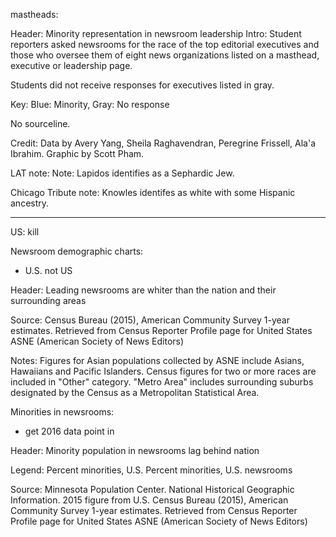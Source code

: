 mastheads:

Header: Minority representation in newsroom leadership
Intro: Student reporters asked newsrooms for the race of the top editorial executives and those who oversee them of eight news organizations listed on a masthead, executive or leadership page. 

Students did not receive responses for executives listed in gray. 

Key: Blue: Minority, Gray: No response


No sourceline. 

Credit: Data by Avery Yang, Sheila Raghavendran, Peregrine Frissell, Ala'a Ibrahim. Graphic by Scott Pham.

LAT note:
Note: Lapidos identifies as a Sephardic Jew.

Chicago Tribute note: Knowles identifes as white with some Hispanic ancestry.

------------

US: kill

Newsroom demographic charts:

* U.S. not US

Header:
Leading newsrooms are whiter than the nation and their surrounding areas


Source: Census Bureau (2015), American Community Survey 1-year estimates. Retrieved from Census Reporter Profile page for United States
ASNE (American Society of News Editors)

Notes: 
Figures for Asian populations collected by ASNE include Asians, Hawaiians and Pacific Islanders.
Census figures for two or more races are included in "Other" category.
"Metro Area" includes surrounding suburbs designated by the Census as a Metropolitan Statistical Area.




Minorities in newsrooms:

* get 2016 data point in

Header: Minority population in newsrooms lag behind nation 

Legend: Percent minorities, U.S.
Percent minorities, U.S. newsrooms


Source: Minnesota Population Center. National Historical Geographic Information. 
2015 figure from U.S. Census Bureau (2015), American Community Survey 1-year estimates. Retrieved from Census Reporter Profile page for United States
ASNE (American Society of News Editors)
